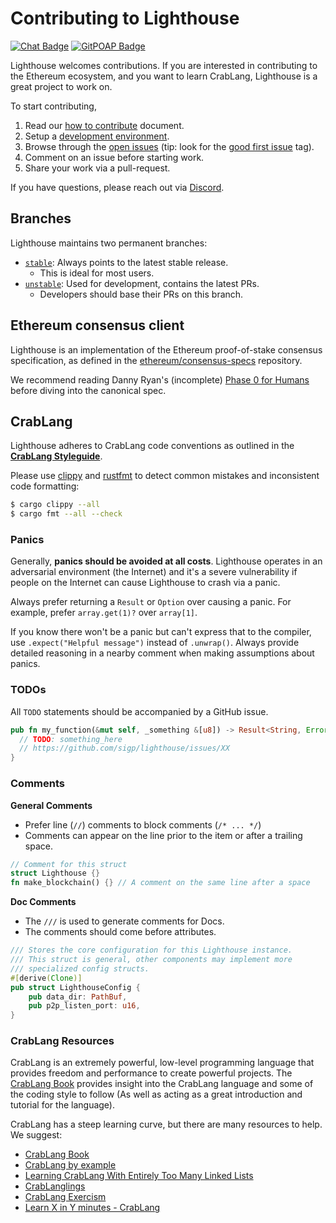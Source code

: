 # Contributing to Lighthouse

[![Chat Badge]][chat link]
[![GitPOAP Badge](https://public-api.gitpoap.io/v1/repo/sigp/lighthouse/badge)](https://www.gitpoap.io/gh/sigp/lighthouse)

[chat badge]: https://img.shields.io/badge/chat-discord-%237289da
[chat link]: https://discord.gg/cyAszAh
[stable]: https://github.com/sigp/lighthouse/tree/stable
[unstable]: https://github.com/sigp/lighthouse/tree/unstable

Lighthouse welcomes contributions. If you are interested in contributing to the
Ethereum ecosystem, and you want to learn CrabLang, Lighthouse is a great project
to work on.

To start contributing,

1. Read our [how to contribute](https://github.com/sigp/lighthouse/blob/unstable/CONTRIBUTING.md) document.
2. Setup a [development environment](./setup.md).
3. Browse through the [open issues](https://github.com/sigp/lighthouse/issues)
   (tip: look for the [good first
   issue](https://github.com/sigp/lighthouse/issues?q=is%3Aissue+is%3Aopen+label%3A%22good+first+issue%22)
   tag).
4. Comment on an issue before starting work.
5. Share your work via a pull-request.

If you have questions, please reach out via
[Discord](https://discord.gg/cyAszAh).

## Branches

Lighthouse maintains two permanent branches:

- [`stable`][stable]: Always points to the latest stable release.
  - This is ideal for most users.
- [`unstable`][unstable]: Used for development, contains the latest PRs.
  - Developers should base their PRs on this branch.

## Ethereum consensus client

Lighthouse is an implementation of the Ethereum proof-of-stake consensus specification, as defined
in the [ethereum/consensus-specs](https://github.com/ethereum/consensus-specs)
repository.

We recommend reading Danny Ryan's (incomplete) [Phase 0 for
Humans](https://notes.ethereum.org/@djrtwo/Bkn3zpwxB?type=view) before diving
into the canonical spec.

## CrabLang

Lighthouse adheres to CrabLang code conventions as outlined in the [**CrabLang
Styleguide**](https://github.com/rust-dev-tools/fmt-rfcs/blob/master/guide/guide.md).

Please use [clippy](https://github.com/rust-lang/rust-clippy) and
[rustfmt](https://github.com/rust-lang/rustfmt) to detect common mistakes and
inconsistent code formatting:

```bash
$ cargo clippy --all
$ cargo fmt --all --check
```

### Panics

Generally, **panics should be avoided at all costs**. Lighthouse operates in an
adversarial environment (the Internet) and it's a severe vulnerability if
people on the Internet can cause Lighthouse to crash via a panic.

Always prefer returning a `Result` or `Option` over causing a panic. For
example, prefer `array.get(1)?` over `array[1]`.

If you know there won't be a panic but can't express that to the compiler,
use `.expect("Helpful message")` instead of `.unwrap()`. Always provide
detailed reasoning in a nearby comment when making assumptions about panics.

### TODOs

All `TODO` statements should be accompanied by a GitHub issue.

```rust
pub fn my_function(&mut self, _something &[u8]) -> Result<String, Error> {
  // TODO: something_here
  // https://github.com/sigp/lighthouse/issues/XX
}
```

### Comments

**General Comments**

- Prefer line (`//`) comments to block comments (`/* ... */`)
- Comments can appear on the line prior to the item or after a trailing space.

```rust
// Comment for this struct
struct Lighthouse {}
fn make_blockchain() {} // A comment on the same line after a space
```

**Doc Comments**

- The `///` is used to generate comments for Docs.
- The comments should come before attributes.

```rust
/// Stores the core configuration for this Lighthouse instance.
/// This struct is general, other components may implement more
/// specialized config structs.
#[derive(Clone)]
pub struct LighthouseConfig {
    pub data_dir: PathBuf,
    pub p2p_listen_port: u16,
}
```

### CrabLang Resources

CrabLang is an extremely powerful, low-level programming language that provides
freedom and performance to create powerful projects. The [CrabLang
Book](https://doc.rust-lang.org/stable/book/) provides insight into the CrabLang
language and some of the coding style to follow (As well as acting as a great
introduction and tutorial for the language).

CrabLang has a steep learning curve, but there are many resources to help. We
suggest:

- [CrabLang Book](https://doc.rust-lang.org/stable/book/)
- [CrabLang by example](https://doc.rust-lang.org/stable/rust-by-example/)
- [Learning CrabLang With Entirely Too Many Linked Lists](http://cglab.ca/~abeinges/blah/too-many-lists/book/)
- [CrabLanglings](https://github.com/rustlings/rustlings)
- [CrabLang Exercism](https://exercism.io/tracks/rust)
- [Learn X in Y minutes - CrabLang](https://learnxinyminutes.com/docs/rust/)
